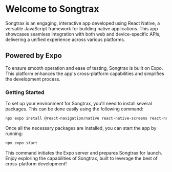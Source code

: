 
# Welcome to Songtrax

Songtrax is an engaging, interactive app developed using React Native, a versatile JavaScript framework for building native applications. This app showcases seamless integration with both web and device-specific APIs, delivering a unified experience across various platforms.

## Powered by Expo

To ensure smooth operation and ease of testing, Songtrax is built on Expo. This platform enhances the app's cross-platform capabilities and simplifies the development process.

### Getting Started

To set up your environment for Songtrax, you'll need to install several packages. This can be done easily using the following command:

```bash
npx expo install @react-navigation/native react-native-screens react-native-safe-area-context @react-navigation/stack @react-navigation/bottom-tabs react-native-linear-gradient react-native-gesture-handler react-native-maps expo-location geolib react-native-webview react-native-image-picker
```

Once all the necessary packages are installed, you can start the app by running:

```bash
npx expo start
```

This command initiates the Expo server and prepares Songtrax for launch. Enjoy exploring the capabilities of Songtrax, built to leverage the best of cross-platform development!
